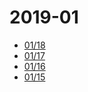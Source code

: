 # 2019-01

- [01/18](2019-01-18.md)
- [01/17](2019-01-17.md)
- [01/16](2019-01-16.md)
- [01/15](2019-01-15.md)